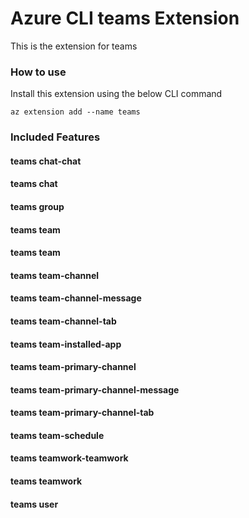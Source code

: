 # Azure CLI teams Extension #
This is the extension for teams

### How to use ###
Install this extension using the below CLI command
```
az extension add --name teams
```

### Included Features ###
#### teams chat-chat ####
#### teams chat ####
#### teams group ####
#### teams team ####
#### teams team ####
#### teams team-channel ####
#### teams team-channel-message ####
#### teams team-channel-tab ####
#### teams team-installed-app ####
#### teams team-primary-channel ####
#### teams team-primary-channel-message ####
#### teams team-primary-channel-tab ####
#### teams team-schedule ####
#### teams teamwork-teamwork ####
#### teams teamwork ####
#### teams user ####